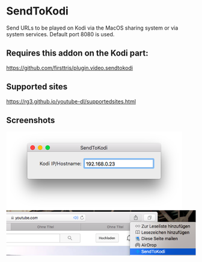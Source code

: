 # SendToKodi
Send URLs to be played on Kodi via the MacOS sharing system or via system services. Default port 8080 is used.

## Requires this addon on the Kodi part:
https://github.com/firsttris/plugin.video.sendtokodi

## Supported sites
https://rg3.github.io/youtube-dl/supportedsites.html

## Screenshots

![](doc/screenshot1.png?raw "Screenshot")
![](doc/screenshot2.png?raw "Screenshot")

